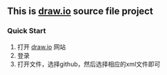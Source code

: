 ## This is [draw.io](https://www.draw.io/) source file project

### Quick Start

1. 打开 [draw.io](https://www.draw.io/)  网站
2. 登录
3. 打开文件，选择github，然后选择相应的xml文件即可
